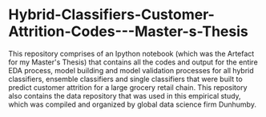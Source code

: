 # Hybrid-Classifiers-Customer-Attrition-Codes---Master-s-Thesis
This repository comprises of an Ipython notebook (which was the Artefact for my Master's Thesis) that contains all the codes and output for the entire EDA process, model building and model validation processes for all hybrid classifiers, ensemble classifiers and single classifiers that were built to predict customer attrition for a large grocery retail chain. This repository also contains the data repository that was used in this empirical study, which was compiled and organized by global data science firm Dunhumby.
